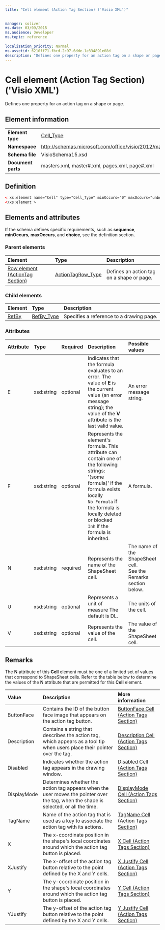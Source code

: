 ```yaml
---
title: "Cell element (Action Tag Section) ('Visio XML')"
 
 
manager: soliver
ms.date: 03/09/2015
ms.audience: Developer
ms.topic: reference
 
localization_priority: Normal
ms.assetid: 6210ff71-fbcd-2c97-6dde-1e334891e08d
description: "Defines one property for an action tag on a shape or page."
---
```


# Cell element (Action Tag Section) ('Visio XML')

Defines one property for an action tag on a shape or page.
  
## Element information

|||
|:-----|:-----|
|**Element type** <br/> |[Cell_Type](cell_type-complextypevisio-xml.md) <br/> |
|**Namespace** <br/> |http://schemas.microsoft.com/office/visio/2012/main  <br/> |
|**Schema file** <br/> |VisioSchema15.xsd  <br/> |
|**Document parts** <br/> |masters.xml, master#.xml, pages.xml, page#.xml  <br/> |
   
## Definition

```XML
< xs:element name="Cell" type="Cell_Type" minOccurs="0" maxOccurs="unbounded" >
</xs:element >
```

## Elements and attributes

If the schema defines specific requirements, such as **sequence**, **minOccurs**, **maxOccurs**, and **choice**, see the definition section. 
  
### Parent elements

|**Element**|**Type**|**Description**|
|:-----|:-----|:-----|
|[Row element (ActionTag Section)](row-element-action-tag-sectionvisio-xml.md) <br/> |[ActionTagRow_Type](actiontag_type-complextypevisio-xml.md) <br/> |Defines an action tag on a shape or page.  <br/> |
   
### Child elements

|**Element**|**Type**|**Description**|
|:-----|:-----|:-----|
|[RefBy](refby-element-cell_type-complextypevisio-xml.md) <br/> |[RefBy_Type](refby_type-complextypevisio-xml.md) <br/> |Specifies a reference to a drawing page.  <br/> |
   
### Attributes

|**Attribute**|**Type**|**Required**|**Description**|**Possible values**|
|:-----|:-----|:-----|:-----|:-----|
|E  <br/> |xsd:string  <br/> |optional  <br/> |Indicates that the formula evaluates to an error. The value of **E** is the current value (an error message string); the value of the **V** attribute is the last valid value.  <br/> |An error message string.  <br/> |
|F  <br/> |xsd:string  <br/> |optional  <br/> | Represents the element's formula. This attribute can contain one of the following strings:  <br/>  '(some formula)' if the formula exists locally  <br/>  `No Formula` if the formula is locally deleted or blocked  <br/>  `Inh` if the formula is inherited.  <br/> |A formula.  <br/> |
|N  <br/> |xsd:string  <br/> |required  <br/> |Represents the name of the ShapeSheet cell.  <br/> |The name of the ShapeSheet cell.  <br/> See the Remarks section below.  <br/> |
|U  <br/> |xsd:string  <br/> |optional  <br/> |Represents a unit of measure The default is DL.  <br/> |The units of the cell.  <br/> |
|V  <br/> |xsd:string  <br/> |optional  <br/> |Represents the value of the cell.  <br/> |The value of the ShapeSheet cell.  <br/> |
   
## Remarks

The **N** attribute of this **Cell** element must be one of a limited set of values that correspond to ShapeSheet cells. Refer to the table below to determine the values of the **N** attribute that are permitted for this **Cell** element. 
  
|**Value**|**Description**|**More information**|
|:-----|:-----|:-----|
|ButtonFace  <br/> |Contains the ID of the button face image that appears on the action tag button.  <br/> |[ButtonFace Cell (Action Tags Section)](buttonface-cell-action-tags-section.md) <br/> |
|Description  <br/> |Contains a string that describes the action tag, which appears as a tool tip when users place their pointer over the tag.  <br/> |[Description Cell (Action Tags Section)](description-cell-action-tags-section.md) <br/> |
|Disabled  <br/> |Indicates whether the action tag appears in the drawing window.  <br/> |[Disabled Cell (Action Tags Section)](disabled-cell-action-tags-section.md) <br/> |
|DisplayMode  <br/> |Determines whether the action tag appears when the user moves the pointer over the tag, when the shape is selected, or all the time.  <br/> |[DisplayMode Cell (Action Tags Section)](displaymode-cell-action-tags-section.md) <br/> |
|TagName  <br/> |Name of the action tag that is used as a key to associate the action tag with its actions.  <br/> |[TagName Cell (Action Tags Section)](tagname-cell-action-tags-section.md) <br/> |
|X  <br/> |The x-coordinate position in the shape's local coordinates around which the action tag button is placed.  <br/> |[X Cell (Action Tags Section)](x-cell-action-tags-section.md) <br/> |
|XJustify  <br/> |The x-offset of the action tag button relative to the point defined by the X and Y cells.  <br/> |[X Justify Cell (Action Tags Section)](x-justify-cell-action-tags-section.md) <br/> |
|Y  <br/> |The y-coordinate position in the shape's local coordinates around which the action tag button is placed.  <br/> |[Y Cell (Action Tags Section)](y-cell-action-tags-section.md) <br/> |
|YJustify  <br/> |The y-offset of the action tag button relative to the point defined by the X and Y cells.  <br/> |[Y Justify Cell (Action Tags Section)](y-justify-cell-action-tags-section.md) <br/> |
   

